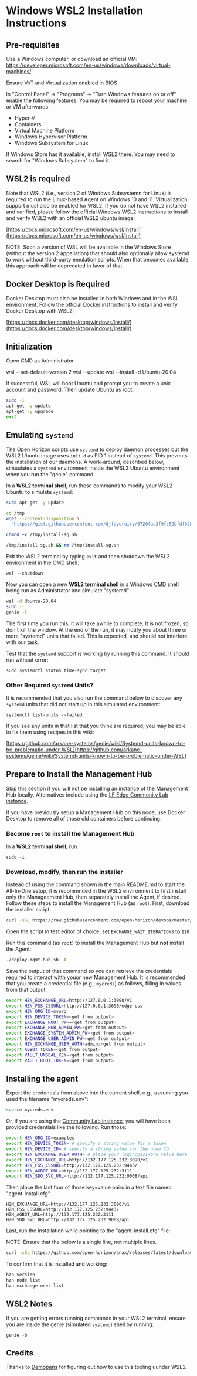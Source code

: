 # Windows WSL2 Installation Instructions

## Pre-requisites

Use a Windows computer, or download an official VM: https://developer.microsoft.com/en-us/windows/downloads/virtual-machines/.

Ensure VxT and Virtualization enabled in BIOS

In "Control Panel" -> "Programs" -> "Turn Windows features on or off" enable the following features.  You may be required to reboot your machine or VM afterwards.
* Hyper-V
* Containers
* Virtual Machine Platform
* Windows Hypervisor Platform
* Windows Subsystem for Linux

If Windows Store has it available, install WSL2 there.  You may need to search for "Windows Subsystem" to find it.

## WSL2 is required

Note that WSL2 (i.e., version 2 of Windows Subsystemn for Linux) is required to run the Linux-based Agent on Windows 10 and 11. Virtualization support must also be enabled for WSL2. If you do not have WSL2 installed and verified, please follow the official Windows WSL2 instructions to install and verify WSL2 with an official WSL2 ubuntu image:

[https://docs.microsoft.com/en-us/windows/wsl/install](https://docs.microsoft.com/en-us/windows/wsl/install)

NOTE: Soon a version of WSL will be available in the Windows Store (without the version 2 appellation) that should also optionally allow systemd to work without third-party emulation scripts.  When that becomes available, this approach will be deprecated in favor of that.

## Docker Desktop is Required

Docker Desktop must also be installed in both Windows and in the WSL environment. Follow the official Docker instructions to install and verify Docker Desktop with WSL2:

[https://docs.docker.com/desktop/windows/install/](https://docs.docker.com/desktop/windows/install/)

## Initialization

Open CMD as Administrator

wsl --set-default-version 2
wsl --update
wsl --install -d Ubuntu-20.04

If successful, WSL will boot Ubuntu and prompt you to create a unix account and password.  Then update Ubuntu as root:

```bash
sudo -i
apt-get -y update
apt-get -y upgrade
exit
```

## Emulating `systemd`

The Open Horizon scripts use `systemd` to deploy daemon processes but the WSL2 Ubuntu image uses `init.d` as PID 1 instead of `systemd`. This prevents the installation of our daemons. A work-around, described below, simuulates a `systemd` environment inside the WSL2 Ubuntu environment when you run the "genie" command.

In a **WSL2 terminal shell**, run these commands to modify your WSL2 Ubuntu to simulate `systemd`:

```bash
sudo apt-get -y update

cd /tmp
wget --content-disposition \
  "https://gist.githubusercontent.com/djfdyuruiry/6720faa3f9fc59bfdf6284ee1f41f950/raw/952347f805045ba0e6ef7868b18f4a9a8dd2e47a/install-sg.sh"

chmod +x /tmp/install-sg.sh

/tmp/install-sg.sh && rm /tmp/install-sg.sh
```

Exit the WSL2 terminal by typing `exit` and then shutdown the WSL2 environment in the CMD shell:

```wsl --shutdown```

Now you can open a new **WSL2 terminal shell** in a Windows CMD shell being run as Administrator and simulate "systemd":

```bash
wsl -d Ubuntu-20.04
sudo -i
genie -l
```

The first time you run this, it will take awhile to complete.  It is not frozen, so don't kill the window.  At the end of the run, it may notify you about three or more "systemd" units that failed.  This is expected, and should not interfere with our task.

Test that the `systemd` support is working by running this command. It should run without error:

```sudo systemctl status time-sync.target```

### Other Required `systemd` Units?

It is recommended that you also run the command below to discover any `systemd` units that did not start up in this simulated environment:
 
```systemctl list-units --failed```

If you see any units in that list that you think are required, you may be able to fix them using recipes in this wiki:

[https://github.com/arkane-systems/genie/wiki/Systemd-units-known-to-be-problematic-under-WSL](https://github.com/arkane-systems/genie/wiki/Systemd-units-known-to-be-problematic-under-WSL)

## Prepare to Install the Management Hub

Skip this section if you will not be installing an instance of the Management Hub locally.  Alternatives include using the [LF Edge Community Lab instance](https://wiki.lfedge.org/display/LE/Open+Horizon+Management+Hub+Developer+Instance).

If you have previously setup a Management Hub on this node, use  Docker Desktop to remove all of those old containers before continuing.  

### Become `root` to install the Management Hub

In a **WSL2 terminal shell**, run 

```
sudo -i
```

### Download, modify, then run the installer

Instead of using the command shown in the main README.md to start the All-In-One setup, it is recommnded in the WSL2 environment to first install only the Manageement Hub, then separately install the Agent, if desired. Follow these steps to install the Management Hub (as `root`). First, download the installer script: 
 
```bash
curl -sSL https://raw.githubusercontent.com/open-horizon/devops/master/mgmt-hub/deploy-mgmt-hub.sh -o deploy-mgmt-hub.sh
```

Open the script in test editor of choice, set ```EXCHANGE_WAIT_ITERATIONS``` to ```120```

Run this command (as `root`) to install the Management Hub but **not** install the Agent:

```bash
./deploy-mgmt-hub.sh -A
```

Save the output of that command so you can retrieve the credentials required to interact witth youor new Management Hub. It is recommended that you create a credential file (e.g., `mycreds`) as follows, filling in values from that output:

```bash
export HZN_EXCHANGE_URL=http://127.0.0.1:3090/v1
export HZN_FSS_CSSURL=http://127.0.0.1:3090/edge-css
export HZN_ORG_ID=myorg
export HZN_DEVICE_TOKEN=<get from output>
export EXCHANGE_ROOT_PW==<get from output>
export EXCHANGE_HUB_ADMIN_PW=<get from output>
export EXCHANGE_SYSTEM_ADMIN_PW=<get from output>
export EXCHANGE_USER_ADMIN_PW=<get from output>
export HZN_EXCHANGE_USER_AUTH=admin:<get from output>
export AGBOT_TOKEN=<get from output>
export VAULT_UNSEAL_KEY=<get from output>
export VAULT_ROOT_TOKEN=<get from output>
```

## Installing the agent

Export the credentials from above into the current shell, e.g., assuming you used the filename "mycreds.env":

```bash
source mycreds.env
```

Or, if you are using the [Community Lab instance](https://wiki.lfedge.org/display/LE/Open+Horizon+Management+Hub+Developer+Instance), you will have been provided credentials like the following.  Run those:

```bash
export HZN_ORG_ID=examples
export HZN_DEVICE_TOKEN= # specify a string value for a token
export HZN_DEVICE_ID= # specify a string value for the node ID
export HZN_EXCHANGE_USER_AUTH= # place your login:password value here
export HZN_EXCHANGE_URL=http://132.177.125.232:3090/v1
export HZN_FSS_CSSURL=http://132.177.125.232:9443/
export HZN_AGBOT_URL=http://132.177.125.232:3111
export HZN_SDO_SVC_URL=http://132.177.125.232:9008/api
```

Then place the last four of those key=value pairs in a text file named "agent-install.cfg"

```text
HZN_EXCHANGE_URL=http://132.177.125.232:3090/v1
HZN_FSS_CSSURL=http://132.177.125.232:9443/
HZN_AGBOT_URL=http://132.177.125.232:3111
HZN_SDO_SVC_URL=http://132.177.125.232:9008/api
```

Last, run the installation while pointing to the "agent-install.cfg" file:

NOTE: Ensure that the below is a single line, not multiple lines.

```bash
curl -sSL https://github.com/open-horizon/anax/releases/latest/download/agent-install.sh | bash -s -- -i anax: -k ./agent-install.cfg -c css: -p IBM/pattern-ibm.helloworld -w '*' -T 120
```

To confirm that it is installed and working:

```bash
hzn version
hzn node list
hzn exchange user list
```

## WSL2 Notes

If you are getting errors running commands in your WSL2 terminal, ensure you are inside the genie (simulated `systemd`) shell by running:

```genie -b```

## Credits

Thanks to [Demopans](https://github.com/Demopans) for figuring out how to use this tooling uunder WSL2.

